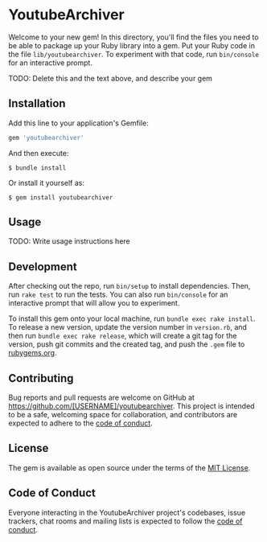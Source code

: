# YoutubeArchiver

Welcome to your new gem! In this directory, you'll find the files you need to be able to package up your Ruby library into a gem. Put your Ruby code in the file `lib/youtubearchiver`. To experiment with that code, run `bin/console` for an interactive prompt.

TODO: Delete this and the text above, and describe your gem

## Installation

Add this line to your application's Gemfile:

```ruby
gem 'youtubearchiver'
```

And then execute:

    $ bundle install

Or install it yourself as:

    $ gem install youtubearchiver

## Usage

TODO: Write usage instructions here

## Development

After checking out the repo, run `bin/setup` to install dependencies. Then, run `rake test` to run the tests. You can also run `bin/console` for an interactive prompt that will allow you to experiment.

To install this gem onto your local machine, run `bundle exec rake install`. To release a new version, update the version number in `version.rb`, and then run `bundle exec rake release`, which will create a git tag for the version, push git commits and the created tag, and push the `.gem` file to [rubygems.org](https://rubygems.org).

## Contributing

Bug reports and pull requests are welcome on GitHub at https://github.com/[USERNAME]/youtubearchiver. This project is intended to be a safe, welcoming space for collaboration, and contributors are expected to adhere to the [code of conduct](https://github.com/[USERNAME]/youtubearchiver/blob/master/CODE_OF_CONDUCT.md).

## License

The gem is available as open source under the terms of the [MIT License](https://opensource.org/licenses/MIT).

## Code of Conduct

Everyone interacting in the YoutubeArchiver project's codebases, issue trackers, chat rooms and mailing lists is expected to follow the [code of conduct](https://github.com/[USERNAME]/youtubearchiver/blob/master/CODE_OF_CONDUCT.md).

